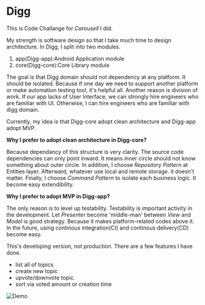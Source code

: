 # Digg

This is Code Challange for <em>Carousell</em> I did.

My strength is software design so that I take much time to design architecture. In Digg, I split into two modules.
1. app(Digg-app):Android Application module
2. core(Digg-core):Core Library module

The goal is that Digg domain should not dependency at any platform. It should be isolated. Because if one day we need to support another platform or make automation testing tool, it's helpful all. 
Another reason is division of work. If our app lacks of User Interface, we can strongly hire engineers who are familiar with UI. Otherwise, I can hire engineers who are familiar with digg domain.

Currently, my idea is that Digg-core adopt clean architecture and Digg-app adopt MVP.

<p><b>Why I prefer to adopt clean architecture in Digg-core?</b></p>
Because dependancy of this structure is very clarity. The source code dependencies can only point inward. 
It means inner circle should not know something about outer circle.
In addition, I choose <em>Repository Pattern</em> at Entities layer. Afterward, whatever use local and remote storage. it doesn't matter.
Finally, I choose <em>Command Pattern</em> to isolate each business logic. It become easy extendibility.


<p><b>Why I prefer to adopt MVP in Digg-app?</b></p>
The only reason is to level up testability. Testability is important activity in the development. Let <em>Presenter</em> become 'middle-man'
between <em>View</em> and <em>Model</em> is good strategy. Because it makes platform-related codes above it. In the future, 
using continous integration(CI) and continous delivery(CD) become easy.

This's developing version, not production. There are a few features I have done.
* list all of topics
* create new topic
* upvote/downvote topic.
* sort via voted amount or creation time

<img src="https://cloud.githubusercontent.com/assets/13214877/25736185/f18d0898-31a2-11e7-8941-887bff01dc41.gif" alt="Demo"/>
